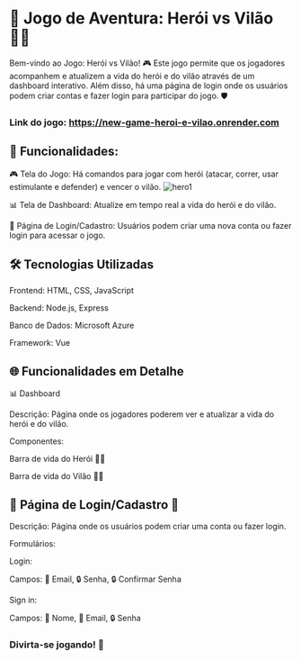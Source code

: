 
# 🏹 Jogo de Aventura: Herói vs Vilão 🦹‍♂️
Bem-vindo ao Jogo: Herói vs Vilão! 
🎮 Este jogo permite que os jogadores acompanhem e atualizem a vida do herói e do vilão através de um dashboard interativo. Além disso, há uma página de login onde os usuários podem criar contas e fazer login para participar do jogo. 🛡️

### Link do jogo: https://new-game-heroi-e-vilao.onrender.com

## 🌟 Funcionalidades:

🎮 Tela do Jogo: Há comandos para jogar com herói (atacar, correr, usar estimulante e defender) e vencer o vilão.
![hero1](https://github.com/Leonardo-Cassio/New-game-heroi-e-vilao/assets/143566209/afcdf093-a814-4697-aecb-c9865c6b9e30)

📊 Tela de Dashboard: Atualize em tempo real a vida do herói e do vilão.

🔑 Página de Login/Cadastro: Usuários podem criar uma nova conta ou fazer login para acessar o jogo.

## 🛠️ Tecnologias Utilizadas
Frontend: HTML, CSS, JavaScript

Backend: Node.js, Express

Banco de Dados: Microsoft Azure

Framework: Vue

## 🌐 Funcionalidades em Detalhe
📊 Dashboard

Descrição: Página onde os jogadores poderem ver e atualizar a vida do herói e do vilão.

Componentes:

Barra de vida do Herói 🦸‍♂️

Barra de vida do Vilão 🦹‍♂️

## 🔑 Página de Login/Cadastro 📂
Descrição: Página onde os usuários podem criar uma conta ou fazer login.

Formulários:

Login:

Campos: 📧 Email, 🔒 Senha, 🔒 Confirmar Senha

Sign in:

Campos: 🧑 Nome, 📧 Email, 🔒 Senha

### Divirta-se jogando! 🎉
